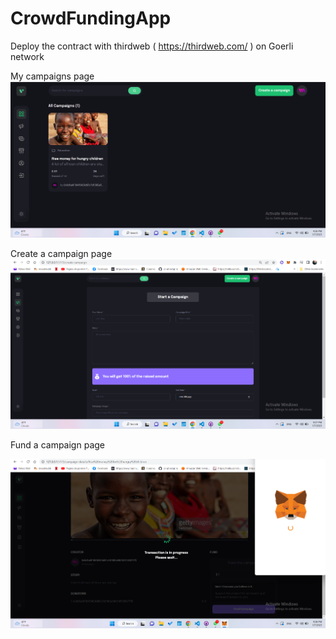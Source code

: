 # CrowdFundingApp
 


Deploy the contract with thirdweb ( https://thirdweb.com/ ) on Goerli network 

My campaigns page
![alt text](https://github.com/911-Benedek-RobertGeorge/CrowdFunding/blob/main/My%20campaigns.png) 


Create a campaign page
![alt text](https://github.com/911-Benedek-RobertGeorge/CrowdFunding/blob/main/create%20campaign.png)

Fund a campaign page 

![alt text](https://github.com/911-Benedek-RobertGeorge/CrowdFunding/blob/main/fund%20a%20campaign.png)
